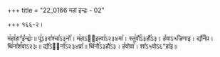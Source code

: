 +++
title = "22_0166 महां इन्द्रः - 02"

+++
१६६-२।

म꣥हा꣯हाꣳ꣯इ꣤न्द्राः꣥॥ पू꣢ऽ३रा꣡श्चा꣢ऽ३नो꣢। म꣡हाऽ२᳐इत्वा꣣ऽ२३४मा꣥। स्तु꣢वौ꣭ऽ३हौ꣢ऽ३। ह꣤वाऽ५ज्रिणाइ। द्यौ꣡꣯र्नप्र। थि꣢ना꣡श꣪वाऽ२३ः॥ द्यौ꣡ऽ२᳐र्ना꣣ऽ२३४प्रा꣥॥ थि꣢नौ꣭ऽ३हौ꣢ऽ३। ह꣤वोवा꣥। शा꣤ऽ५वोऽ६"हा꣥इ॥